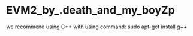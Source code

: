 # EVM2_by_.death_and_my_boyZp
we recommend using C++ with using command:
    sudo apt-get install g++

